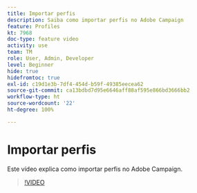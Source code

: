 ```yaml
---
title: Importar perfis
description: Saiba como importar perfis no Adobe Campaign
feature: Profiles
kt: 7968
doc-type: feature video
activity: use
team: TM
role: User, Admin, Developer
level: Beginner
hide: true
hidefromtoc: true
exl-id: c19d1e3b-7df4-454d-b59f-49385eecea62
source-git-commit: ca13bdbd7d95e6646aff88af595e866bd3666bb2
workflow-type: ht
source-wordcount: '22'
ht-degree: 100%

---
```


# Importar perfis

Este vídeo explica como importar perfis no Adobe Campaign.

>[!VIDEO](https://video.tv.adobe.com/v/25608?quality=12)
